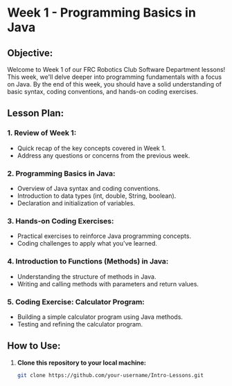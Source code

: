 # Week 1 - Programming Basics in Java

## Objective:

Welcome to Week 1 of our FRC Robotics Club Software Department lessons! This week, we'll delve deeper into programming fundamentals with a focus on Java. By the end of this week, you should have a solid understanding of basic syntax, coding conventions, and hands-on coding exercises.

## Lesson Plan:

### 1. **Review of Week 1:**
   - Quick recap of the key concepts covered in Week 1.
   - Address any questions or concerns from the previous week.

### 2. **Programming Basics in Java:**
   - Overview of Java syntax and coding conventions.
   - Introduction to data types (int, double, String, boolean).
   - Declaration and initialization of variables.

### 3. **Hands-on Coding Exercises:**
   - Practical exercises to reinforce Java programming concepts.
   - Coding challenges to apply what you've learned.

### 4. **Introduction to Functions (Methods) in Java:**
   - Understanding the structure of methods in Java.
   - Writing and calling methods with parameters and return values.

### 5. **Coding Exercise: Calculator Program:**
   - Building a simple calculator program using Java methods.
   - Testing and refining the calculator program.

## How to Use:

1. **Clone this repository to your local machine:**
   ```bash
   git clone https://github.com/your-username/Intro-Lessons.git
